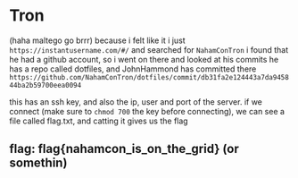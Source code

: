 # Tron

\(haha maltego go brrr\) because i felt like it i just `https://instantusername.com/#/` and searched for `NahamConTron` i found that he had a github account, so i went on there and looked at his commits he has a repo called dotfiles, and JohnHammond has committed there `https://github.com/NahamConTron/dotfiles/commit/db31fa2e124443a7da945844ba2b59700eea0094`

this has an ssh key, and also the ip, user and port of the server. if we connect \(make sure to `chmod 700` the key before connecting\), we can see a file called flag.txt, and catting it gives us the flag

## flag: flag{nahamcon\_is\_on\_the\_grid} \(or somethin\)

